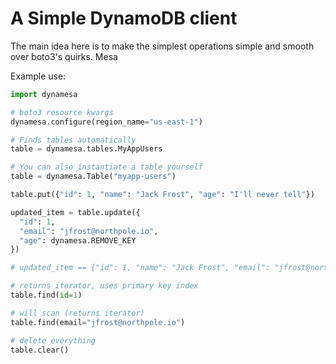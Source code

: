 # A Simple DynamoDB client

The main idea here is to make the simplest operations simple and smooth over boto3's quirks. Mesa

Example use:

```python
import dynamesa

# boto3 resource kwargs
dynamesa.configure(region_name="us-east-1")

# Finds tables automatically
table = dynamesa.tables.MyAppUsers

# You can also instantiate a table yourself
table = dynamesa.Table("myapp-users")

table.put({"id": 1, "name": "Jack Frost", "age": "I'll never tell"})

updated_item = table.update({
  "id": 1,
  "email": "jfrost@northpole.io",
  "age": dynamesa.REMOVE_KEY
})

# updated_item == {"id": 1, "name": "Jack Frost", "email": "jfrost@northpole.io"}

# returns iterator, uses primary key index
table.find(id=1)

# will scan (returns iterator)
table.find(email="jfrost@northpole.io")

# delete everything
table.clear()
```